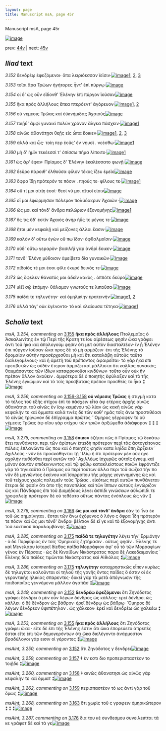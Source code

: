 ```yaml
---
layout: page
title: Manuscript msA, page 45r
---
```


Manuscript msA, page 45r

[![image](http://www.homermultitext.org/iipsrv?OBJ=IIP,1.0&FIF=/project/homer/pyramidal/deepzoom/hmt/vaimg/2017a/VA045RN_0046.tif&WID=100&CVT=JPEG)](http://www.homermultitext.org/ict2/?urn=urn:cite2:hmt:vaimg.2017a:VA045RN_0046)

prev:  [44v](../44v/) | next:  [45v](../45v/)

## *Iliad* text

*3.152* <a id="3.152"/> δενδρέῳ ἐφεζόμενοι· ὄπα λειριόεσσαν ϊεῖσιν·[![image](http://www.homermultitext.org/iipsrv?OBJ=IIP,1.0&FIF=/project/homer/pyramidal/deepzoom/hmt/vaimg/2017a/VA045RN_0046.tif&RGN=0.159,0.2201,0.402,0.0308&WID=1000&CVT=JPEG)](http://www.homermultitext.org/ict2/?urn=urn:cite2:hmt:vaimg.2017a:VA045RN_0046@0.159,0.2201,0.402,0.0308)[1](#msAint_3.250), [2](#msA_3.252), [3](#msA_3.249)

*3.153* <a id="3.153"/> τοῖοι ἄρα Τρώων ἡγήτορες ἧντ' ἐπὶ πύργῳ·[![image](http://www.homermultitext.org/iipsrv?OBJ=IIP,1.0&FIF=/project/homer/pyramidal/deepzoom/hmt/vaimg/2017a/VA045RN_0046.tif&RGN=0.156,0.2412,0.375,0.0308&WID=1000&CVT=JPEG)](http://www.homermultitext.org/ict2/?urn=urn:cite2:hmt:vaimg.2017a:VA045RN_0046@0.156,0.2412,0.375,0.0308)

*3.154* <a id="3.154"/> οἱ δ' ὡς οὖν εἴδονθ' Ἑλένην ἐπὶ πύργον ϊοῦσαν[![image](http://www.homermultitext.org/iipsrv?OBJ=IIP,1.0&FIF=/project/homer/pyramidal/deepzoom/hmt/vaimg/2017a/VA045RN_0046.tif&RGN=0.151,0.2622,0.384,0.0278&WID=1000&CVT=JPEG)](http://www.homermultitext.org/ict2/?urn=urn:cite2:hmt:vaimg.2017a:VA045RN_0046@0.151,0.2622,0.384,0.0278)

*3.155* <a id="3.155"/> ῆκα πρὸς ἀλλήλους ἔπεα πτερόεντ' ἀγόρευον·[![image](http://www.homermultitext.org/iipsrv?OBJ=IIP,1.0&FIF=/project/homer/pyramidal/deepzoom/hmt/vaimg/2017a/VA045RN_0046.tif&RGN=0.153,0.2772,0.402,0.0308&WID=1000&CVT=JPEG)](http://www.homermultitext.org/ict2/?urn=urn:cite2:hmt:vaimg.2017a:VA045RN_0046@0.153,0.2772,0.402,0.0308)[1](#msA_3.254), [2](#msA_3.253)

*3.156* <a id="3.156"/> οὐ νέμεσις Τρῶας καὶ ἐϋκνήμιδας Ἀχαιοὺς[![image](http://www.homermultitext.org/iipsrv?OBJ=IIP,1.0&FIF=/project/homer/pyramidal/deepzoom/hmt/vaimg/2017a/VA045RN_0046.tif&RGN=0.151,0.2953,0.402,0.0308&WID=1000&CVT=JPEG)](http://www.homermultitext.org/ict2/?urn=urn:cite2:hmt:vaimg.2017a:VA045RN_0046@0.151,0.2953,0.402,0.0308)

*3.157* <a id="3.157"/> τοιῇδ' ἀμφὶ γυναικὶ πολὺν χρόνον ἄλγεα πάσχειν·[![image](http://www.homermultitext.org/iipsrv?OBJ=IIP,1.0&FIF=/project/homer/pyramidal/deepzoom/hmt/vaimg/2017a/VA045RN_0046.tif&RGN=0.15,0.3156,0.404,0.0308&WID=1000&CVT=JPEG)](http://www.homermultitext.org/ict2/?urn=urn:cite2:hmt:vaimg.2017a:VA045RN_0046@0.15,0.3156,0.404,0.0308)[1](#msAint_3.259)

*3.158* <a id="3.158"/> αἰνῶς ἀθανάτῃσι θεῇς εἰς ὦπα ἔοικεν·[![image](http://www.homermultitext.org/iipsrv?OBJ=IIP,1.0&FIF=/project/homer/pyramidal/deepzoom/hmt/vaimg/2017a/VA045RN_0046.tif&RGN=0.147,0.3358,0.393,0.0308&WID=1000&CVT=JPEG)](http://www.homermultitext.org/ict2/?urn=urn:cite2:hmt:vaimg.2017a:VA045RN_0046@0.147,0.3358,0.393,0.0308)[1](#msA_3.275), [2](#msAim_3.710), [3](#msAint_3.260)

*3.159* <a id="3.159"/> ἀλλὰ καὶ ὧς· τοίη περ ἐοῦς' ἐν νηυσὶ . νεέσθω·[![image](http://www.homermultitext.org/iipsrv?OBJ=IIP,1.0&FIF=/project/homer/pyramidal/deepzoom/hmt/vaimg/2017a/VA045RN_0046.tif&RGN=0.145,0.3546,0.393,0.0308&WID=1000&CVT=JPEG)](http://www.homermultitext.org/ict2/?urn=urn:cite2:hmt:vaimg.2017a:VA045RN_0046@0.145,0.3546,0.393,0.0308)[1](#msAint_3.262)

*3.160* <a id="3.160"/> μὴ δ' ἡμῖν τεκέεσσί τ' ὀπίσσω πῆμα λίποιτο·[![image](http://www.homermultitext.org/iipsrv?OBJ=IIP,1.0&FIF=/project/homer/pyramidal/deepzoom/hmt/vaimg/2017a/VA045RN_0046.tif&RGN=0.143,0.3734,0.393,0.0308&WID=1000&CVT=JPEG)](http://www.homermultitext.org/ict2/?urn=urn:cite2:hmt:vaimg.2017a:VA045RN_0046@0.143,0.3734,0.393,0.0308)[1](#msA_3.263)

*3.161* <a id="3.161"/> ὡς άρ' ἔφαν· Πρίαμος δ' Ἑλένην ἐκαλέσσατο φωνῇ·[![image](http://www.homermultitext.org/iipsrv?OBJ=IIP,1.0&FIF=/project/homer/pyramidal/deepzoom/hmt/vaimg/2017a/VA045RN_0046.tif&RGN=0.14,0.3899,0.436,0.0346&WID=1000&CVT=JPEG)](http://www.homermultitext.org/ict2/?urn=urn:cite2:hmt:vaimg.2017a:VA045RN_0046@0.14,0.3899,0.436,0.0346)

*3.162* <a id="3.162"/> δεῦρο πάροιθ' ἐλθοῦσα φίλον τέκος ἵ̈ζευ ἐμεῖο[![image](http://www.homermultitext.org/iipsrv?OBJ=IIP,1.0&FIF=/project/homer/pyramidal/deepzoom/hmt/vaimg/2017a/VA045RN_0046.tif&RGN=0.146,0.411,0.397,0.0301&WID=1000&CVT=JPEG)](http://www.homermultitext.org/ict2/?urn=urn:cite2:hmt:vaimg.2017a:VA045RN_0046@0.146,0.411,0.397,0.0301)

*3.163* <a id="3.163"/> ὄφρα ἴ̈δῃ πρότερόν τε πόσιν . πηούς τε· φίλους τε·[![image](http://www.homermultitext.org/iipsrv?OBJ=IIP,1.0&FIF=/project/homer/pyramidal/deepzoom/hmt/vaimg/2017a/VA045RN_0046.tif&RGN=0.145,0.432,0.405,0.0255&WID=1000&CVT=JPEG)](http://www.homermultitext.org/ict2/?urn=urn:cite2:hmt:vaimg.2017a:VA045RN_0046@0.145,0.432,0.405,0.0255)[1](#msAint_3.268)

*3.164* <a id="3.164"/> οὔ τί μοι αἰτίη ἐσσὶ· θεοί νύ μοι αἴτιοί εἰσιν[![image](http://www.homermultitext.org/iipsrv?OBJ=IIP,1.0&FIF=/project/homer/pyramidal/deepzoom/hmt/vaimg/2017a/VA045RN_0046.tif&RGN=0.146,0.4493,0.378,0.0255&WID=1000&CVT=JPEG)](http://www.homermultitext.org/ict2/?urn=urn:cite2:hmt:vaimg.2017a:VA045RN_0046@0.146,0.4493,0.378,0.0255)

*3.165* <a id="3.165"/> οἵ μοι ἐφώρμησαν πόλεμον πολύδακρυν Ἀχαιῶν ·[![image](http://www.homermultitext.org/iipsrv?OBJ=IIP,1.0&FIF=/project/homer/pyramidal/deepzoom/hmt/vaimg/2017a/VA045RN_0046.tif&RGN=0.143,0.4718,0.413,0.0255&WID=1000&CVT=JPEG)](http://www.homermultitext.org/ict2/?urn=urn:cite2:hmt:vaimg.2017a:VA045RN_0046@0.143,0.4718,0.413,0.0255)

*3.166* <a id="3.166"/> ὥς μοι καὶ τόνδ' ἄνδρα πελώριον ἐξονομήνῃς[![image](http://www.homermultitext.org/iipsrv?OBJ=IIP,1.0&FIF=/project/homer/pyramidal/deepzoom/hmt/vaimg/2017a/VA045RN_0046.tif&RGN=0.144,0.4876,0.413,0.0316&WID=1000&CVT=JPEG)](http://www.homermultitext.org/ict2/?urn=urn:cite2:hmt:vaimg.2017a:VA045RN_0046@0.144,0.4876,0.413,0.0316)[1](#msA_3.276)

*3.167* <a id="3.167"/> ὅς τις ὅδ' ἐστὶν Ἀχαιὸς ἀνὴρ ἠΰς τε μέγας τε·[![image](http://www.homermultitext.org/iipsrv?OBJ=IIP,1.0&FIF=/project/homer/pyramidal/deepzoom/hmt/vaimg/2017a/VA045RN_0046.tif&RGN=0.143,0.5056,0.364,0.0316&WID=1000&CVT=JPEG)](http://www.homermultitext.org/ict2/?urn=urn:cite2:hmt:vaimg.2017a:VA045RN_0046@0.143,0.5056,0.364,0.0316)

*3.168* <a id="3.168"/> ἤτοι μὲν κεφαλῇ καὶ μείζονες ἄλλοι ἔασιν·[![image](http://www.homermultitext.org/iipsrv?OBJ=IIP,1.0&FIF=/project/homer/pyramidal/deepzoom/hmt/vaimg/2017a/VA045RN_0046.tif&RGN=0.144,0.5237,0.382,0.0323&WID=1000&CVT=JPEG)](http://www.homermultitext.org/ict2/?urn=urn:cite2:hmt:vaimg.2017a:VA045RN_0046@0.144,0.5237,0.382,0.0323)

*3.169* <a id="3.169"/> καλὸν δ' οὕτω ἐγὼν οὔ πω ἴδον· ὀφθαλμοῖσιν·[![image](http://www.homermultitext.org/iipsrv?OBJ=IIP,1.0&FIF=/project/homer/pyramidal/deepzoom/hmt/vaimg/2017a/VA045RN_0046.tif&RGN=0.145,0.5424,0.386,0.0346&WID=1000&CVT=JPEG)](http://www.homermultitext.org/ict2/?urn=urn:cite2:hmt:vaimg.2017a:VA045RN_0046@0.145,0.5424,0.386,0.0346)

*3.170* <a id="3.170"/> οὐδ' οὕτω γεραρὸν· βασιλῆϊ γὰρ ἀνδρὶ ἔοικεν·[![image](http://www.homermultitext.org/iipsrv?OBJ=IIP,1.0&FIF=/project/homer/pyramidal/deepzoom/hmt/vaimg/2017a/VA045RN_0046.tif&RGN=0.142,0.5635,0.396,0.0308&WID=1000&CVT=JPEG)](http://www.homermultitext.org/ict2/?urn=urn:cite2:hmt:vaimg.2017a:VA045RN_0046@0.142,0.5635,0.396,0.0308)

*3.171* <a id="3.171"/> τονδ' Ἑλένη μύθοισιν ἀμείβετο δῖα γυναικῶν·[![image](http://www.homermultitext.org/iipsrv?OBJ=IIP,1.0&FIF=/project/homer/pyramidal/deepzoom/hmt/vaimg/2017a/VA045RN_0046.tif&RGN=0.139,0.5875,0.396,0.0278&WID=1000&CVT=JPEG)](http://www.homermultitext.org/ict2/?urn=urn:cite2:hmt:vaimg.2017a:VA045RN_0046@0.139,0.5875,0.396,0.0278)

*3.172* <a id="3.172"/> αἰδοῖός τέ μοι ἐσσι φίλε ἑκυρὲ δεινός τε·[![image](http://www.homermultitext.org/iipsrv?OBJ=IIP,1.0&FIF=/project/homer/pyramidal/deepzoom/hmt/vaimg/2017a/VA045RN_0046.tif&RGN=0.137,0.6041,0.36,0.0278&WID=1000&CVT=JPEG)](http://www.homermultitext.org/ict2/?urn=urn:cite2:hmt:vaimg.2017a:VA045RN_0046@0.137,0.6041,0.36,0.0278)

*3.173* <a id="3.173"/> ὡς ὄφελεν θάνατός μοι ἁδεῖν κακὸς . ὁππότε δεῦρο[![image](http://www.homermultitext.org/iipsrv?OBJ=IIP,1.0&FIF=/project/homer/pyramidal/deepzoom/hmt/vaimg/2017a/VA045RN_0046.tif&RGN=0.137,0.6168,0.426,0.0331&WID=1000&CVT=JPEG)](http://www.homermultitext.org/ict2/?urn=urn:cite2:hmt:vaimg.2017a:VA045RN_0046@0.137,0.6168,0.426,0.0331)

*3.174* <a id="3.174"/> υἱέϊ σῷ ἑπόμην· θάλαμον γνωτούς τε λιποῦσα·[![image](http://www.homermultitext.org/iipsrv?OBJ=IIP,1.0&FIF=/project/homer/pyramidal/deepzoom/hmt/vaimg/2017a/VA045RN_0046.tif&RGN=0.137,0.6364,0.417,0.0301&WID=1000&CVT=JPEG)](http://www.homermultitext.org/ict2/?urn=urn:cite2:hmt:vaimg.2017a:VA045RN_0046@0.137,0.6364,0.417,0.0301)

*3.175* <a id="3.175"/> παῖδά τε τηλυγέτην· καὶ ὁμηλικίην ἐρατεινήν·[![image](http://www.homermultitext.org/iipsrv?OBJ=IIP,1.0&FIF=/project/homer/pyramidal/deepzoom/hmt/vaimg/2017a/VA045RN_0046.tif&RGN=0.135,0.6589,0.417,0.0263&WID=1000&CVT=JPEG)](http://www.homermultitext.org/ict2/?urn=urn:cite2:hmt:vaimg.2017a:VA045RN_0046@0.135,0.6589,0.417,0.0263)[1](#msA_3.286), [2](#msA_3.285)

*3.176* <a id="3.176"/> ἀλλὰ τάγ' οὐκ ἐγένοντο· τὸ καὶ κλαίουσα τέτηκα·[![image](http://www.homermultitext.org/iipsrv?OBJ=IIP,1.0&FIF=/project/homer/pyramidal/deepzoom/hmt/vaimg/2017a/VA045RN_0046.tif&RGN=0.134,0.6762,0.425,0.0293&WID=1000&CVT=JPEG)](http://www.homermultitext.org/ict2/?urn=urn:cite2:hmt:vaimg.2017a:VA045RN_0046@0.134,0.6762,0.425,0.0293)[1](#msAint_3.287)

## *Scholia* text

*msA, 3.254, commenting on* [3.155](#3.155)  <a id="msA_3.254"/> **ῆκα πρὸς ἀλλήλους** Πτολεμαῖος ὁ Ἀσκαλωνίτης ἐν τῷ Περὶ τῆς Κρατη τε ίου αἱρέσεως φησίν ὦκα γράφει ἀντι τοῦ ἠκα καὶ ἀπολογούμ φησιν ὅτι μετ αὐτὸν διασταλτέον· ἵν ᾖ Ἑλένην ἐπι πῦργον ἰοῦσαν ὦκα προς δὲ τὸ μὴ αρμόζειν· ἐπι τῆς Ἑλένης τὸ δρομαίαν αὐτὴν προσέρχεσθαι μὴ καὶ ἔτι καταλάβη αὐτοὺς ταῦτα διαλεγομένους· καὶ ἡ ἀρετὴ τοῦ πρέποντος ἀφαιρεῖται· τὸ γὰρ ῆκα επι πρεσβυτῶν ὡς οὐδὲν ἕτερον ἁρμόζει καὶ μάλλιστα ὅτι καλλος γυναικὸς θαυμάσαντες τῶν ἰδίων καταφρονοῦσι κινδύνων· τοῦτο οὖν οὐκ ῆν πρέπον ἄλλον ἀκούειν . ἀμφότερα δὲ ὁ ποιητὴς ἐφύλαξεν καὶ τὸ τῆς Ἑλένης ἐγκώμιον καὶ τὸ τοῖς πρεσβύταις πρέπον προσθεὶς τὸ ἦκα ⁑[![image](http://www.homermultitext.org/iipsrv?OBJ=IIP,1.0&FIF=/project/homer/pyramidal/deepzoom/hmt/vaimg/2017a/VA045RN_0046.tif&RGN=0.14112012,0.14066390,0.60630066,0.07012448&WID=1000&CVT=JPEG)](http://www.homermultitext.org/ict2/?urn=urn:cite2:hmt:vaimg.2017a:VA045RN_0046@0.14112012,0.14066390,0.60630066,0.07012448)

*msA, 3.256, commenting on* [3.156-3.158](#3.156-3.158)  <a id="msA_3.256"/> **οὐ νέμεσις Τρῶας** ἡ στιγμὴ κατα τὸ τέλος τοῦ ἑξῆς στίχου ἐπὶ τὸ πάσχειν εἷτα ἀφ ετέρας ἀρχῆς αἰνῶς ἀθανάτησι τοῦ αἰνῶς ἐν ϊσῳ κειμένου τῷ λίαν ὡς κακῆ αἰνῶς γὰρ κεφαλήν τε καὶ ὄμματα καλά τινὲς δὲ τῶν καθ' ημᾶς τοῖς ἄνω προστιθέασι τὸ αἰνῶς τρίγωνον δὲ ἐπίγραμμα πρῶτος ῞ Ομηρος γέγραφεν τὸ οὐ νέμεσις Τρῶας ἀφ οἵου γὰρ στίχου τῶν τριῶν ἀρξώμεθα ἀδιάφορον ⁑ ⁑ ⁑[![image](http://www.homermultitext.org/iipsrv?OBJ=IIP,1.0&FIF=/project/homer/pyramidal/deepzoom/hmt/vaimg/2017a/VA045RN_0046.tif&RGN=0.54734709,0.20871369,0.21278556,0.10663900&WID=1000&CVT=JPEG)](http://www.homermultitext.org/ict2/?urn=urn:cite2:hmt:vaimg.2017a:VA045RN_0046@0.54734709,0.20871369,0.21278556,0.10663900)

*msA, 3.275, commenting on* [3.158](#3.158)  <a id="msA_3.275"/> **ἔοικεν** ἐζήται πῶς ὁ Πρίαμος τῷ δεκάτω ἔτει πυνθάνεται περι τῶν ἀρίστων ἐπειδὴ πρότερον περὶ τὰς ἀστογείτονας πόλεις ἐπλανῶντο ὥς που καὶ ὁ ποιητὴς φησὶν κατα ληΐδα ὅπη ἄρξειεν ᾿ Αχιλλεύς · νῦν δὲ προσκάθηνται τῇ ᾿ Ιλίῳ ῆ ὅτι πρότερον μὲν οὐκ ηγε σχολὴν πυθέσθαι περὶ αυτῶν τοῦ ᾿ Αχιλλέως ἰσχυρῶς αὐτοῖς ἐγκειμ καὶ μόνον ἑαυτὸν επιδεικνυντος καὶ τῷ φόβῳ κατακλείστους ποιῶν ἐφρόντιζε γὰρ τὸ τηνικαῦτα ὁ Πρίαμος οὐ περὶ τούτων ἀλλα περι τοῦ σώζεσ τὴν πo νῦν δὲ μηνιῶντος ἐκείνου καὶ ϊσορρόπου τῆς μάχης γεγενημένης ὡς καὶ τοῦ τείχους χωρὶς πολεμεῖν τοὺς Τρῶας . εἰκότως περὶ αυτῶν πυνθάνεται· ἕτεροι δὲ φασὶν ὅτι ἀπο τῆς πανοπλίας καὶ τῶν ἵππων αὐτοὺς ἐγνώριζον ὡς καὶ Πάνδαρος ἐπι τοῦ Διομήδους λέγει ἀσπίδι γινώσκων αὐλώπιδι τε τροφαλείῃ πρότερον δὲ οὐ τεθέατο οὕτως πάντας ἐνόπλους ὡς νῦν ⁑[![image](http://www.homermultitext.org/iipsrv?OBJ=IIP,1.0&FIF=/project/homer/pyramidal/deepzoom/hmt/vaimg/2017a/VA045RN_0046.tif&RGN=0.55011054,0.31078838,0.21057480,0.23609959&WID=1000&CVT=JPEG)](http://www.homermultitext.org/ict2/?urn=urn:cite2:hmt:vaimg.2017a:VA045RN_0046@0.55011054,0.31078838,0.21057480,0.23609959)

*msA, 3.276, commenting on* [3.166](#3.166)  <a id="msA_3.276"/> **ὥς μοι καὶ τόνδ' ἄνδρα** ἐὰν τὸ ῾ΐνα ἐκ τοῦ ὡς σημαίνηται . ἔσται τῶν ἄνω ἐχόμενος ὁ λόγο ς ὄφρα ᾿ΐδη πρότερόν τε πόσιν καὶ ὥς μοι τόνδ' ἄνδρα· βέλτιον δὲ εἴ γε καὶ τὸ ἐξονομήνῃς ἀντι τοῦ εὐκτικοῦ παραλαμβάνης ⁑[![image](http://www.homermultitext.org/iipsrv?OBJ=IIP,1.0&FIF=/project/homer/pyramidal/deepzoom/hmt/vaimg/2017a/VA045RN_0046.tif&RGN=0.55674282,0.60995851,0.20283714,0.07302905&WID=1000&CVT=JPEG)](http://www.homermultitext.org/ict2/?urn=urn:cite2:hmt:vaimg.2017a:VA045RN_0046@0.55674282,0.60995851,0.20283714,0.07302905)

*msA, 3.285, commenting on* [3.175](#3.175)  <a id="msA_3.285"/> **παῖδά τε τηλυγέτην** λέγει τὴν῾ Ερμιόνην · ὁ δὲ Πορφύριος ἐν τοῖς ῾Ομηρικοῖς ζητήμασιν . οὕτως φησὶν . Ἑλένης τε καὶ Μενελάου ἱστορεῖ δίεθος παῖδα Μορράφιον ἀφ' οὗ τὸ τῶν Μορραφίων γένος ἐν Πέρσαις · ὡς δὲ Κιναίθων Νικόστρατος παρα δὲ Λακεδαιμονίοις ῾ Ελένης δύο παῖδες τιμῶνται Νικόστρατος καὶ Αἰθιόλας ⁑[![image](http://www.homermultitext.org/iipsrv?OBJ=IIP,1.0&FIF=/project/homer/pyramidal/deepzoom/hmt/vaimg/2017a/VA045RN_0046.tif&RGN=0.13117170,0.68174274,0.62343405,0.06348548&WID=1000&CVT=JPEG)](http://www.homermultitext.org/ict2/?urn=urn:cite2:hmt:vaimg.2017a:VA045RN_0046@0.13117170,0.68174274,0.62343405,0.06348548)

*msA, 3.286, commenting on* [3.175](#3.175)  <a id="msA_3.286"/> **τηλυγέτην** καταχρηστικῶς εἶπεν κυρίως δὲ τηλυγέτοι καλοῦνται οἱ τηλοῦ τῆς γονῆς ὄντες παῖδες ὅ ἐστιν οἱ ἐκ γεροντικῆς ἡλικίας σπαρεντες· δοκεῖ γὰρ τὰ μετὰ ἀπόγνωσιν τῆς παιδοποιΐας γεννόμενα μᾶλλον ἀγαπᾶσ ⁑[![image](http://www.homermultitext.org/iipsrv?OBJ=IIP,1.0&FIF=/project/homer/pyramidal/deepzoom/hmt/vaimg/2017a/VA045RN_0046.tif&RGN=0.13061901,0.73526971,0.60851142,0.03443983&WID=1000&CVT=JPEG)](http://www.homermultitext.org/ict2/?urn=urn:cite2:hmt:vaimg.2017a:VA045RN_0046@0.13061901,0.73526971,0.60851142,0.03443983)

*msA, 3.249, commenting on* [3.152](#3.152)  <a id="msA_3.249"/> **δενδρέω ἐφεζόμενοι** ὅτι Ζηνόδοτος γράφει δένδρει ὁ μὲν οὖν λέγων δένδρος ὡς κάλλος· ερεῖ δένδρει ὡς κάλλει· ὁ δὲ δένδρον ὡς βάθρον· ἐρεῖ δένδρῳ ὡς βάθρῳ· Ὅμηρος δὲ λέγων δένδρεον ὑψιπέτηλον . ὡς χάλκεον· ἐρεῖ καὶ δενδρέω ὡς χαλκέω ⁑[![image](http://www.homermultitext.org/iipsrv?OBJ=IIP,1.0&FIF=/project/homer/pyramidal/deepzoom/hmt/vaimg/2017a/VA045RN_0046.tif&RGN=0.13227708,0.75726141,0.60408990,0.03734440&WID=1000&CVT=JPEG)](http://www.homermultitext.org/ict2/?urn=urn:cite2:hmt:vaimg.2017a:VA045RN_0046@0.13227708,0.75726141,0.60408990,0.03734440)

*msA, 3.253, commenting on* [3.155](#3.155)  <a id="msA_3.253"/> **ἦκα πρὸς ἀλλήλους** ὅτι Ζηνόδοτος γράφει ῶκα · εἴτε δὲ ἐπι τῆς Ἑλένης ἐστιν ὅτι ῶκα ἐπορεύετο ἀπρεπὲς ἔσται εἴτε ἐπι τῶν δημογερόντων ὅτι ῶκα διελέγοντο ἀνάρμοστον βραδύλογοι γάρ εισιν οἱ γέροντες ⁑[![image](http://www.homermultitext.org/iipsrv?OBJ=IIP,1.0&FIF=/project/homer/pyramidal/deepzoom/hmt/vaimg/2017a/VA045RN_0046.tif&RGN=0.12177598,0.78464730,0.60353721,0.04813278&WID=1000&CVT=JPEG)](http://www.homermultitext.org/ict2/?urn=urn:cite2:hmt:vaimg.2017a:VA045RN_0046@0.12177598,0.78464730,0.60353721,0.04813278)

*msAint, 3.250, commenting on* [3.152](#3.152)  <a id="msAint_3.250"/> ὅτι Ζηνόδοτος γ δενδρει[![image](http://www.homermultitext.org/iipsrv?OBJ=IIP,1.0&FIF=/project/homer/pyramidal/deepzoom/hmt/vaimg/2017a/VA045RN_0046.tif&RGN=0.12675018,0.21065007,0.13006632,0.03319502&WID=1000&CVT=JPEG)](http://www.homermultitext.org/ict2/?urn=urn:cite2:hmt:vaimg.2017a:VA045RN_0046@0.12675018,0.21065007,0.13006632,0.03319502)

*msAint, 3.259, commenting on* [3.157](#3.157)  <a id="msAint_3.259"/> ‡ ἑν εστι διο προπερισπαστέον το τοιῇδε ⁑[![image](http://www.homermultitext.org/iipsrv?OBJ=IIP,1.0&FIF=/project/homer/pyramidal/deepzoom/hmt/vaimg/2017a/VA045RN_0046.tif&RGN=0.11090641,0.32130014,0.05803242,0.02586445&WID=1000&CVT=JPEG)](http://www.homermultitext.org/ict2/?urn=urn:cite2:hmt:vaimg.2017a:VA045RN_0046@0.11090641,0.32130014,0.05803242,0.02586445)

*msAint, 3.260, commenting on* [3.158](#3.158)  <a id="msAint_3.260"/> ‡ αινῶς ἀθανατησι ὡς αἰνῶς γὰρ κεφαλήν τε καὶ ὄμματ ⁑[![image](http://www.homermultitext.org/iipsrv?OBJ=IIP,1.0&FIF=/project/homer/pyramidal/deepzoom/hmt/vaimg/2017a/VA045RN_0046.tif&RGN=0.10611643,0.34730290,0.04771555,0.02420470&WID=1000&CVT=JPEG)](http://www.homermultitext.org/ict2/?urn=urn:cite2:hmt:vaimg.2017a:VA045RN_0046@0.10611643,0.34730290,0.04771555,0.02420470)

*msAint, 3.262, commenting on* [3.159](#3.159)  <a id="msAint_3.262"/> περισπαστέον τὸ ως ἀντὶ γὰρ τοῦ ὅμως ⁑[![image](http://www.homermultitext.org/iipsrv?OBJ=IIP,1.0&FIF=/project/homer/pyramidal/deepzoom/hmt/vaimg/2017a/VA045RN_0046.tif&RGN=0.09764186,0.37261411,0.05840088,0.01549101&WID=1000&CVT=JPEG)](http://www.homermultitext.org/ict2/?urn=urn:cite2:hmt:vaimg.2017a:VA045RN_0046@0.09764186,0.37261411,0.05840088,0.01549101)

*msAint, 3.268, commenting on* [3.163](#3.163)  <a id="msAint_3.268"/> ὅτι χωρὶς τοῦ ς γραφειν ὁμηρικώτερον ⁑ ⁑ ⁑[![image](http://www.homermultitext.org/iipsrv?OBJ=IIP,1.0&FIF=/project/homer/pyramidal/deepzoom/hmt/vaimg/2017a/VA045RN_0046.tif&RGN=0.10335298,0.43817427,0.04163596,0.03706777&WID=1000&CVT=JPEG)](http://www.homermultitext.org/ict2/?urn=urn:cite2:hmt:vaimg.2017a:VA045RN_0046@0.10335298,0.43817427,0.04163596,0.03706777)

*msAint, 3.287, commenting on* [3.176](#3.176)  <a id="msAint_3.287"/> δια του κέ συνδεσμου συνειλειπται τά κε γράφετ δὲ καὶ τά γε[![image](http://www.homermultitext.org/iipsrv?OBJ=IIP,1.0&FIF=/project/homer/pyramidal/deepzoom/hmt/vaimg/2017a/VA045RN_0046.tif&RGN=0.08492999,0.67316736,0.04679440,0.06362379&WID=1000&CVT=JPEG)](http://www.homermultitext.org/ict2/?urn=urn:cite2:hmt:vaimg.2017a:VA045RN_0046@0.08492999,0.67316736,0.04679440,0.06362379)